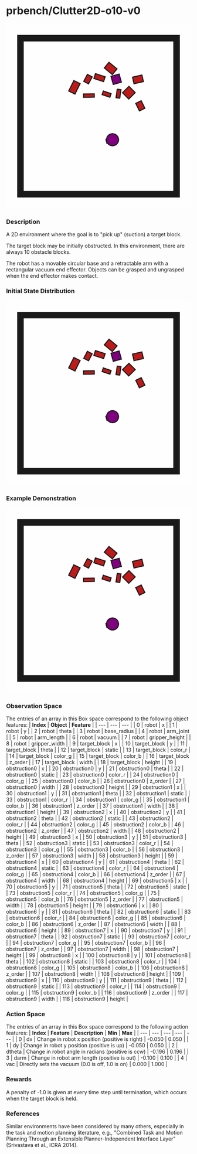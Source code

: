 # prbench/Clutter2D-o10-v0
![random action GIF](assets/random_action_gifs/Clutter2D-o10.gif)

### Description
A 2D environment where the goal is to "pick up" (suction) a target block.

The target block may be initially obstructed. In this environment, there are always 10 obstacle blocks.
    
The robot has a movable circular base and a retractable arm with a rectangular vacuum end effector. Objects can be grasped and ungrasped when the end effector makes contact.

### Initial State Distribution
![initial state GIF](assets/initial_state_gifs/Clutter2D-o10.gif)

### Example Demonstration
![demo GIF](assets/demo_gifs/Clutter2D-o10.gif)

### Observation Space
The entries of an array in this Box space correspond to the following object features:
| **Index** | **Object** | **Feature** |
| --- | --- | --- |
| 0 | robot | x |
| 1 | robot | y |
| 2 | robot | theta |
| 3 | robot | base_radius |
| 4 | robot | arm_joint |
| 5 | robot | arm_length |
| 6 | robot | vacuum |
| 7 | robot | gripper_height |
| 8 | robot | gripper_width |
| 9 | target_block | x |
| 10 | target_block | y |
| 11 | target_block | theta |
| 12 | target_block | static |
| 13 | target_block | color_r |
| 14 | target_block | color_g |
| 15 | target_block | color_b |
| 16 | target_block | z_order |
| 17 | target_block | width |
| 18 | target_block | height |
| 19 | obstruction0 | x |
| 20 | obstruction0 | y |
| 21 | obstruction0 | theta |
| 22 | obstruction0 | static |
| 23 | obstruction0 | color_r |
| 24 | obstruction0 | color_g |
| 25 | obstruction0 | color_b |
| 26 | obstruction0 | z_order |
| 27 | obstruction0 | width |
| 28 | obstruction0 | height |
| 29 | obstruction1 | x |
| 30 | obstruction1 | y |
| 31 | obstruction1 | theta |
| 32 | obstruction1 | static |
| 33 | obstruction1 | color_r |
| 34 | obstruction1 | color_g |
| 35 | obstruction1 | color_b |
| 36 | obstruction1 | z_order |
| 37 | obstruction1 | width |
| 38 | obstruction1 | height |
| 39 | obstruction2 | x |
| 40 | obstruction2 | y |
| 41 | obstruction2 | theta |
| 42 | obstruction2 | static |
| 43 | obstruction2 | color_r |
| 44 | obstruction2 | color_g |
| 45 | obstruction2 | color_b |
| 46 | obstruction2 | z_order |
| 47 | obstruction2 | width |
| 48 | obstruction2 | height |
| 49 | obstruction3 | x |
| 50 | obstruction3 | y |
| 51 | obstruction3 | theta |
| 52 | obstruction3 | static |
| 53 | obstruction3 | color_r |
| 54 | obstruction3 | color_g |
| 55 | obstruction3 | color_b |
| 56 | obstruction3 | z_order |
| 57 | obstruction3 | width |
| 58 | obstruction3 | height |
| 59 | obstruction4 | x |
| 60 | obstruction4 | y |
| 61 | obstruction4 | theta |
| 62 | obstruction4 | static |
| 63 | obstruction4 | color_r |
| 64 | obstruction4 | color_g |
| 65 | obstruction4 | color_b |
| 66 | obstruction4 | z_order |
| 67 | obstruction4 | width |
| 68 | obstruction4 | height |
| 69 | obstruction5 | x |
| 70 | obstruction5 | y |
| 71 | obstruction5 | theta |
| 72 | obstruction5 | static |
| 73 | obstruction5 | color_r |
| 74 | obstruction5 | color_g |
| 75 | obstruction5 | color_b |
| 76 | obstruction5 | z_order |
| 77 | obstruction5 | width |
| 78 | obstruction5 | height |
| 79 | obstruction6 | x |
| 80 | obstruction6 | y |
| 81 | obstruction6 | theta |
| 82 | obstruction6 | static |
| 83 | obstruction6 | color_r |
| 84 | obstruction6 | color_g |
| 85 | obstruction6 | color_b |
| 86 | obstruction6 | z_order |
| 87 | obstruction6 | width |
| 88 | obstruction6 | height |
| 89 | obstruction7 | x |
| 90 | obstruction7 | y |
| 91 | obstruction7 | theta |
| 92 | obstruction7 | static |
| 93 | obstruction7 | color_r |
| 94 | obstruction7 | color_g |
| 95 | obstruction7 | color_b |
| 96 | obstruction7 | z_order |
| 97 | obstruction7 | width |
| 98 | obstruction7 | height |
| 99 | obstruction8 | x |
| 100 | obstruction8 | y |
| 101 | obstruction8 | theta |
| 102 | obstruction8 | static |
| 103 | obstruction8 | color_r |
| 104 | obstruction8 | color_g |
| 105 | obstruction8 | color_b |
| 106 | obstruction8 | z_order |
| 107 | obstruction8 | width |
| 108 | obstruction8 | height |
| 109 | obstruction9 | x |
| 110 | obstruction9 | y |
| 111 | obstruction9 | theta |
| 112 | obstruction9 | static |
| 113 | obstruction9 | color_r |
| 114 | obstruction9 | color_g |
| 115 | obstruction9 | color_b |
| 116 | obstruction9 | z_order |
| 117 | obstruction9 | width |
| 118 | obstruction9 | height |


### Action Space
The entries of an array in this Box space correspond to the following action features:
| **Index** | **Feature** | **Description** | **Min** | **Max** |
| --- | --- | --- | --- | --- |
| 0 | dx | Change in robot x position (positive is right) | -0.050 | 0.050 |
| 1 | dy | Change in robot y position (positive is up) | -0.050 | 0.050 |
| 2 | dtheta | Change in robot angle in radians (positive is ccw) | -0.196 | 0.196 |
| 3 | darm | Change in robot arm length (positive is out) | -0.100 | 0.100 |
| 4 | vac | Directly sets the vacuum (0.0 is off, 1.0 is on) | 0.000 | 1.000 |


### Rewards
A penalty of -1.0 is given at every time step until termination, which occurs when the target block is held.


### References
Similar environments have been considered by many others, especially in the task and motion planning literature, e.g., "Combined Task and Motion Planning Through an Extensible Planner-Independent Interface Layer" (Srivastava et al., ICRA 2014).
